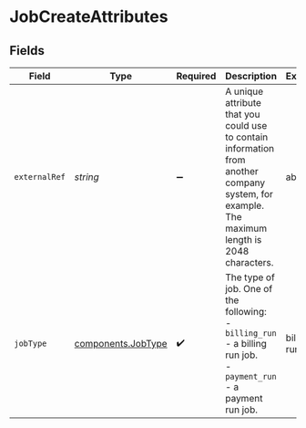 # JobCreateAttributes


## Fields

| Field                                                                                                                                         | Type                                                                                                                                          | Required                                                                                                                                      | Description                                                                                                                                   | Example                                                                                                                                       |
| --------------------------------------------------------------------------------------------------------------------------------------------- | --------------------------------------------------------------------------------------------------------------------------------------------- | --------------------------------------------------------------------------------------------------------------------------------------------- | --------------------------------------------------------------------------------------------------------------------------------------------- | --------------------------------------------------------------------------------------------------------------------------------------------- |
| `externalRef`                                                                                                                                 | *string*                                                                                                                                      | :heavy_minus_sign:                                                                                                                            | A unique attribute that you could use to contain information from another company system, for example. The maximum length is 2048 characters. | abc123                                                                                                                                        |
| `jobType`                                                                                                                                     | [components.JobType](../../models/components/jobtype.md)                                                                                      | :heavy_check_mark:                                                                                                                            | The type of job. One of the following:<br/> - `billing_run` - a billing run job.<br/> - `payment_run` - a payment run job.<br/>               | billing-run                                                                                                                                   |